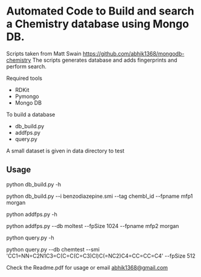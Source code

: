 # Automated Code to Build and search a Chemistry database using Mongo DB.

Scripts taken from Matt Swain https://github.com/abhik1368/mongodb-chemistry
The scripts generates database and adds fingerprints and perform search.

Required tools
 * RDKit
 * Pymongo
 * Mongo DB

To build a database
 * db_build.py  
 * addfps.py
 * query.py


A small dataset is given in data directory to test 

## Usage

python db_build.py -h

python db_build.py --i benzodiazepine.smi --tag chembl_id --fpname mfp1 morgan

python addfps.py -h

python addfps.py --db moltest --fpSize 1024 --fpname mfp2 morgan

python query.py -h

python query.py --db chemtest --smi 'CC1=NN=C2N1C3=C(C=C(C=C3)Cl)C(=NC2)C4=CC=CC=C4' --fpSize 512


Check the Readme.pdf for usage or email abhik1368@gmail.com 

